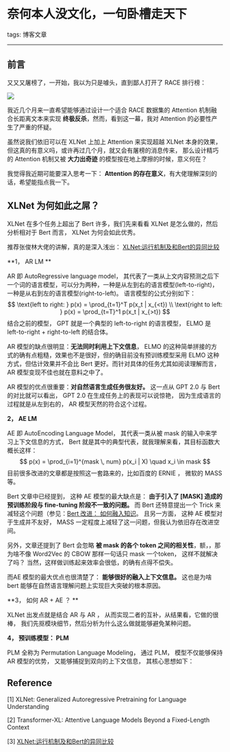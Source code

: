 # 奈何本人没文化，一句卧槽走天下

tags: 博客文章

---

## 前言

又又又屠榜了，一开始，我以为只是噱头，直到鄙人打开了 RACE 排行榜：

![](http://ww1.sinaimg.cn/large/006gOeiSly1g47usj10xmj30qq0bvaaz.jpg)

我近几个月来一直希望能够通过设计一个适合 RACE 数据集的 Attention 机制融合长距离文本来实现 **终极反杀**，然而，看到这一幕，我对 Attention 的必要性产生了严重的怀疑。

虽然说我们依旧可以在 XLNet 上加上 Attention 来实现超越 XLNet 本身的效果，但这真的有意义吗，或许再过几个月，就又会有屠榜的消息传来， 那么设计精巧的 Attention 机制又被 **大力出奇迹** 的模型按在地上摩擦的时候，意义何在？ 

我觉得我近期可能要深入思考一下： **Attention 的存在意义**，有大佬理解深刻的话，希望能指点我一下。

## XLNet 为何如此之屌？

XLNet 在多个任务上超出了 Bert 许多，我们先来看看 XLNet 是怎么做的，然后分析相对于 Bert 而言， XLNet 为何会如此优秀。

推荐张俊林大佬的讲解，真的是深入浅出： [XLNet:运行机制及和Bert的异同比较](https://zhuanlan.zhihu.com/p/70257427)

**1， AR LM **

AR 即 AutoRegressive language model， 其代表了一类从上文内容预测之后下一个词的语言模型，可以分为两种，一种是从左到右的语言模型(left-to-right)， 一种是从右到左的语言模型(right-to-left)。 语言模型的公式分别如下：
$$
\text{left to right: } p(x) = \prod_{t=1}^T p(x_t | x_{<t}) \\
\text{right to left: } p(x) = \prod_{t=T}^1 p(x_t | x_{>t}) 
$$
结合之前的模型， GPT 就是一个典型的 left-to-right 的语言模型， ELMO 是 left-to-right + right-to-left 的结合体。

AR 模型的缺点很明显：**无法同时利用上下文信息**， ELMO 的这种简单拼接的方式的确有点粗糙，效果也不是很好，但的确目前没有预训练模型采用 ELMO 这种方式，但估计效果并不会比 Bert 更好。而针对具体的任务尤其如阅读理解而言， AR 模型变现不佳也就在意料之中了。

AR 模型的优点很重要：**对自然语言生成任务很友好。** 这一点从 GPT 2.0 与 Bert 的对比就可以看出， GPT 2.0 在生成任务上的表现可以说惊艳， 因为生成语言的过程就是从左到右的， AR 模型天然的符合这个过程。

**2， AE LM**

AE 即 AutoEncoding Language Model， 其代表一类从被 mask 的输入中来学习上下文信息的方式， Bert 就是其中的典型代表，就我理解来看，其目标函数大概长这样：
$$
p(x) = \prod_{i=1}^{mask \, num} p(x_i | X) \quad x_i \in mask
$$
目前很多改进的文章都是按照这一套路来的，比如百度的 ERNIE ， 微软的 MASS等。

Bert 文章中已经提到， 这种 AE 模型的最大缺点是： **由于引入了 [MASK] 造成的预训练阶段与 fine-tuning 阶段不一致的问题。** 而 Bert 还特意提出一个 Trick 来减轻这个问题（参见：[Bert 改进： 如何融入知识](https://zhuanlan.zhihu.com/p/69941989)。  且另一方面， 这种 AE 模型对于生成并不友好， MASS 一定程度上减轻了这一问题，但我认为依旧存在改进空间。

另外，文章还提到了 Bert 会忽略 **被 mask 的各个 token 之间的相关性**，额，，那为啥不像 Word2Vec 的 CBOW 那样一句话只 mask 一个token， 这样不就解决了吗？ 当然，这样做训练起来效率会很低，的确有点得不偿失。

而AE 模型的最大优点也很清楚了： **能够很好的融入上下文信息。** 这也是为啥 bert 能够在自然语言理解问题上实现巨大突破的根本原因。

**3， 如何 AR + AE ？ **

XLNet 出发点就是结合 AR 与 AR ， 从而实现二者的互补，从结果看，它做的很棒， 我们先抠模块细节，然后分析为什么这么做就能够避免某种问题。

**4， 预训练模型： PLM**

PLM 全称为 Permutation Language Modeling， 通过 PLM， 模型不仅能够保持 AR 模型的优势， 又能够捕捉到双向的上下文信息， 其核心思想如下：



## Reference

[1]  XLNet: Generalized Autoregressive Pretraining for Language Understanding

[2]  Transformer-XL: Attentive Language Models Beyond a Fixed-Length Context

[3]  [XLNet:运行机制及和Bert的异同比较](https://zhuanlan.zhihu.com/p/70257427)

